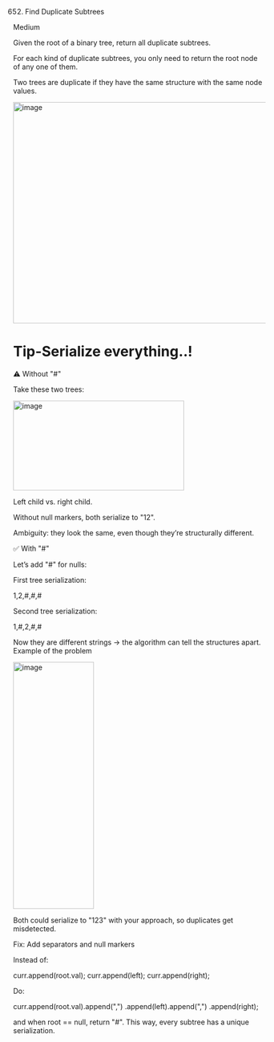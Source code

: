 652. Find Duplicate Subtrees

Medium



Given the root of a binary tree, return all duplicate subtrees.

For each kind of duplicate subtrees, you only need to return the root node of any one of them.

Two trees are duplicate if they have the same structure with the same node values.

 <img width="561" height="441" alt="image" src="https://github.com/user-attachments/assets/6d6461fa-a4b2-4f95-b071-17820643268f" />
 
 <h1>Tip-Serialize everything..! </h1>

 ⚠️ Without "#"

Take these two trees:

<img width="341" height="179" alt="image" src="https://github.com/user-attachments/assets/0e438373-433b-47df-83dd-686c17e1b712" />


Left child vs. right child.

Without null markers, both serialize to "12".

Ambiguity: they look the same, even though they’re structurally different.

✅ With "#"

Let’s add "#" for nulls:

First tree serialization:

1,2,#,#,#


Second tree serialization:

1,#,2,#,#


Now they are different strings → the algorithm can tell the structures apart.
Example of the problem

<img width="161" height="492" alt="image" src="https://github.com/user-attachments/assets/8821db3c-cf5f-4765-8df8-7e98bb3d5177" />



Both could serialize to "123" with your approach, so duplicates get misdetected.

Fix: Add separators and null markers

Instead of:

curr.append(root.val);
curr.append(left);
curr.append(right);


Do:

curr.append(root.val).append(",")
    .append(left).append(",")
    .append(right);


and when root == null, return "#". This way, every subtree has a unique serialization.

